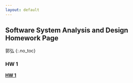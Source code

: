 ```yaml
---
layout: default
---
```


## Software System Analysis and Design Homework Page
  郭弘
{:.no_toc}
### HW 1
 **[HW 1](assignments)**
